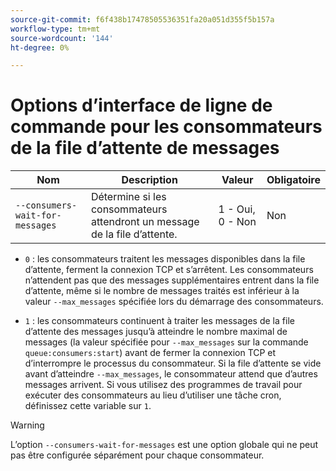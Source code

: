 ```yaml
---
source-git-commit: f6f438b17478505536351fa20a051d355f5b157a
workflow-type: tm+mt
source-wordcount: '144'
ht-degree: 0%

---
```

# Options d’interface de ligne de commande pour les consommateurs de la file d’attente de messages

| Nom | Description | Valeur | Obligatoire |
|------|-------------|-------|----------|
| `--consumers-wait-for-messages` | Détermine si les consommateurs attendront un message de la file d’attente. | 1 - Oui, 0 - Non | Non |

* `0` : les consommateurs traitent les messages disponibles dans la file d’attente, ferment la connexion TCP et s’arrêtent. Les consommateurs n’attendent pas que des messages supplémentaires entrent dans la file d’attente, même si le nombre de messages traités est inférieur à la valeur `--max_messages` spécifiée lors du démarrage des consommateurs.

* `1` : les consommateurs continuent à traiter les messages de la file d’attente des messages jusqu’à atteindre le nombre maximal de messages (la valeur spécifiée pour `--max_messages` sur la commande `queue:consumers:start`) avant de fermer la connexion TCP et d’interrompre le processus du consommateur. Si la file d’attente se vide avant d’atteindre `--max_messages`, le consommateur attend que d’autres messages arrivent. Si vous utilisez des programmes de travail pour exécuter des consommateurs au lieu d’utiliser une tâche cron, définissez cette variable sur `1`.

>[!WARNING]
>
>L’option `--consumers-wait-for-messages` est une option globale qui ne peut pas être configurée séparément pour chaque consommateur.
